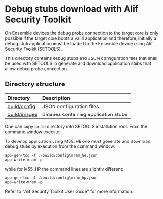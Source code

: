 # Debug stubs download with Alif Security Toolkit

On Ensemble devices the debug probe connection to the target core is only possible if the target core boots a valid application and therefore, initially a debug stub application must be loaded to the Ensemble device using Alif Security Toolkit (SETOOLS).

This directory contains debug stubs and JSON configuration files that shall be used with SETOOLS to generate and download application stubs that allow debug probe connection.

## Directory structure

Directory                                      | Description
:----------------------------------------------|:--------------
[build/config](./build/config) | JSON configuration files.
[build/images](./build/images) | Binaries containing application stubs.

One can copy `build` directory into SETOOLS installation root. From the command window execute:

To develop application using M55_HE one must generate and download debug stubs by execution from the command window:

    app-gen-toc -f .\build\config\mram_he.json
    app-write-mram -p

while for M55_HP the command lines are slightly different:

    app-gen-toc -f .\build\config\mram_hp.json
    app-write-mram -p


Refer to "Alif Security Toolkit User Guide" for more information.
